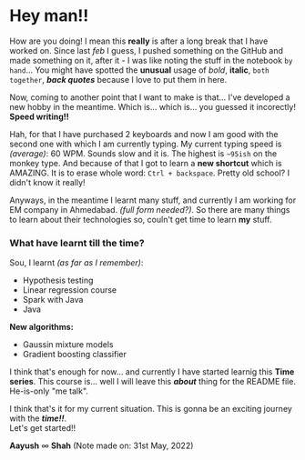 # Hey man!!

How are you doing! I mean this **really** is after a long break that I have worked on. Since last *feb* I guess, I pushed something on the GitHub and made something on it, after it - I was like noting the stuff in the notebook `by hand`... You might have spotted the **unusual** usage of *bold*, **italic**, `both together`, ***back quotes*** because I love to put them in here.

Now, coming to another point that I want to make is that... I've developed a new hobby in the meantime. Which is... which is... you guessed it incorectly! **Speed writing!!**

Hah, for that I have purchased 2 keyboards and now I am good with the second one with which I am currently typing. My current typing speed is *(average)*: 60 WPM. Sounds slow and it is. The highest is `~95ish` on the monkey type. And because of that I got to learn a **new shortcut** which is AMAZING. It is to erase whole word: `Ctrl + backspace`. Pretty old school? I didn't know it really!

Anyways, in the meantime I learnt many stuff, and currently I am working for EM company in Ahmedabad. *(full form needed?)*. So there are many things to learn about their technologies so, couln't get time to learn **my** stuff.

### What have learnt till the time?
Sou, I learnt *(as far as I remember)*:
- Hypothesis testing
- Linear regression course
- Spark with Java
- Java

**New algorithms:**
- Gaussin mixture models
- Gradient boosting classifier

I think that's enough for now... and currently I have started learnig this **Time series**. This course is... well I will leave this ***about*** thing for the README file. He-is-only "me talk".

I think that's it for my current situation. This is gonna be an exciting journey with the ***time!!***.  <br>
Let's get started!!

**Aayush** ∞ **Shah**
(Note made on: 31st May, 2022)